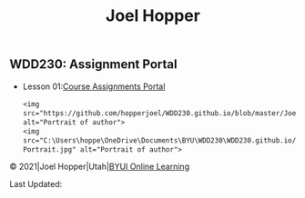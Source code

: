 <!doctype html>
<html lang="en-us">
<head>
  <meta charset="utf-8">
  <meta name="viewport" content="width=device-width, initial-scale=1">
  <title>Joel Hopper Assignment Portal Page</title>
  <meta name="description" content="Assignment Portal for Joel Hopper - WDD 230: Web Frontend Development
  at Brigham Young University - Idaho">
  <link href="styles/main.css" rel="stylesheet">
</head>
<body>
 <header>
  <h1 class="page-title">Joel Hopper</h1>
 </header>
 <main>
    <h2 class="class-title">WDD230: Assignment Portal</h2>
    <ul class="lessons">
        <li>Lesson 01:<a href="" target = "_blank">Course Assignments Portal</a></li>

    <img src="https://github.com/hopperjoel/WDD230.github.io/blob/master/Joel%20Portrait.jpg" alt="Portrait of author">
    <img src="C:\Users\hoppe\OneDrive\Documents\BYU\WDD230\WDD230.github.io/Joel Portrait.jpg" alt="Portrait of author">
 </main>
 <footer>
 <p class="footer-main">
 &copy 2021|Joel Hopper|Utah|<a href="https://www.byui.edu/online" target="_blank">BYUI Online Learning</a>
 </p>
 <p class="footer-update">Last Updated: </p>

</body>
</html> 